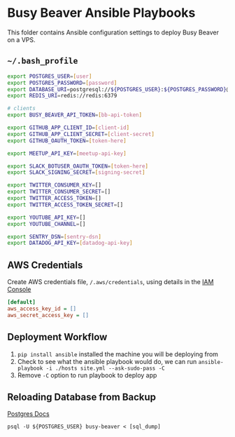 # Busy Beaver Ansible Playbooks

This folder contains Ansible configuration settings to deploy Busy Beaver on a VPS.

## `~/.bash_profile`

```bash
export POSTGRES_USER=[user]
export POSTGRES_PASSWORD=[password]
export DATABASE_URI=postgresql://${POSTGRES_USER}:${POSTGRES_PASSWORD}@db:5432/busy-beaver
export REDIS_URI=redis://redis:6379

# clients
export BUSY_BEAVER_API_TOKEN=[bb-api-token]

export GITHUB_APP_CLIENT_ID=[client-id]
export GITHUB_APP_CLIENT_SECRET=[client-secret]
export GITHUB_OAUTH_TOKEN=[token-here]

export MEETUP_API_KEY=[meetup-api-key]

export SLACK_BOTUSER_OAUTH_TOKEN=[token-here]
export SLACK_SIGNING_SECRET=[signing-secret]

export TWITTER_CONSUMER_KEY=[]
export TWITTER_CONSUMER_SECRET=[]
export TWITTER_ACCESS_TOKEN=[]
export TWITTER_ACCESS_TOKEN_SECRET=[]

export YOUTUBE_API_KEY=[]
export YOUTUBE_CHANNEL=[]

export SENTRY_DSN=[sentry-dsn]
export DATADOG_API_KEY=[datadog-api-key]
```

## AWS Credentials

Create AWS credentials file, `/.aws/credentials`, using details in the [IAM Console](https://console.aws.amazon.com/iam/home)

```ini
[default]
aws_access_key_id = []
aws_secret_access_key = []
```

## Deployment Workflow

1. `pip install ansible` installed the machine you will be deploying from
2. Check to see what the ansible playbook would do, we can run `ansible-playbook -i ./hosts site.yml --ask-sudo-pass -C`
3. Remove `-C` option to run playbook to deploy app

## Reloading Database from Backup

[Postgres Docs](https://www.postgresql.org/docs/8.1/backup.html#BACKUP-DUMP-RESTORE)

```console
psql -U ${POSTGRES_USER} busy-beaver < [sql_dump]
```
